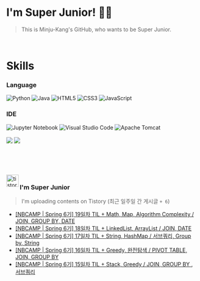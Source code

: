 
# I'm Super Junior! 🐱‍🏍
  > This is Minju-Kang's GitHub, who wants to be Super Junior.

<br>

<h1>Skills</h1>
<h3>Language</h3>
<div sytle="display:inline;">
<img alt="Python" src="https://img.shields.io/badge/Python-3776AB?style=flat-square&logo=Python&logoColor=white"/>
<img alt="Java" src="https://img.shields.io/badge/JAVA-007396?style=flat-square&logo=Java&logoColor=white"/>
<img alt="HTML5" src="https://img.shields.io/badge/HTML5-E34F26?style=flat-square&logo=HTML5&logoColor=white"/>
<img alt="CSS3" src="https://img.shields.io/badge/CSS3-1572B6?style=flat-square&logo=CSS3&logoColor=white"/>
<img alt="JavaScript" src="https://img.shields.io/badge/JavaScript-F7DF1E?style=flat-square&logo=JavaScript&logoColor=black"/>
</div>
<h3>IDE</h3>
<div sytle="display:inline;">
<img alt="Jupyter Notebook" src="https://img.shields.io/badge/Jupyter-F37626?style=flat-square&logo=Jupyter&logoColor=white"/>
<img alt="Visual Studio Code" src="https://img.shields.io/badge/Visual Studio Code-007ACC?style=flat-square&logo=Visual Studio Code&logoColor=white"/>
<img alt="Apache Tomcat" src="https://img.shields.io/badge/Apache Tomcat-F8DC75?style=flat-square&logo=Apache Tomcat&logoColor=black"/>
</div>
<br>

<img src="https://github-readme-stats.vercel.app/api/top-langs/?username=minjukang727" >
<img src="https://github-readme-stats.vercel.app/api?username=MinjuKang727&show_icons=true&theme=radical">

<br><br>


<br>

<img src="https://github.com/MinjuKang727/MinjuKang727/assets/108849480/0ac49170-7c8c-4c99-b0e5-86c414fc591c" alt="tistory-icon_IamSuperJunior" width="32px" align="left">

###  I'm Super Junior
  > I'm uploading contents on Tistory  (최근 일주일 간 게시글 `+ 6`)  

- <a href="https://ajtwltsk.tistory.com/274"> [NBCAMP | Spring 6기] 19일차 TIL + Math, Map, Algorithm Complexity / JOIN, GROUP BY, DATE </a><br>  
- <a href="https://ajtwltsk.tistory.com/273"> [NBCAMP | Spring 6기] 18일차 TIL + LinkedList, ArrayList / JOIN, DATE </a><br>  
- <a href="https://ajtwltsk.tistory.com/272"> [NBCAMP | Spring 6기] 17일차 TIL + String, HashMap / 서브쿼리﻿, Group by, String </a><br>  
- <a href="https://ajtwltsk.tistory.com/271"> [NBCAMP | Spring 6기] 16일차 TIL + Greedy, 완전탐색 / PIVOT TABLE, ﻿JOIN, GROUP BY </a><br>  
- <a href="https://ajtwltsk.tistory.com/270"> [NBCAMP | Spring 6기] 15일차 TIL + Stack, Greedy / JOIN, GROUP BY , 서브쿼리 </a><br>  

